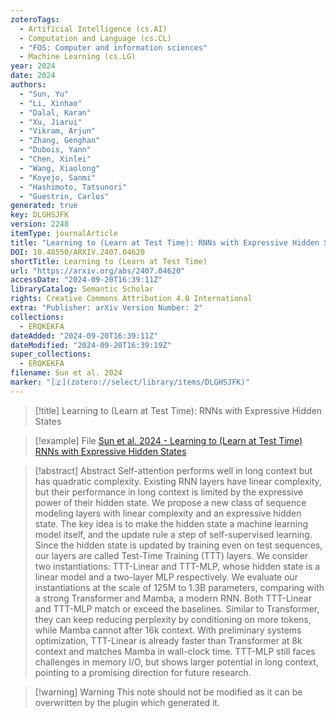```yaml
---
zoteroTags:
  - Artificial Intelligence (cs.AI)
  - Computation and Language (cs.CL)
  - "FOS: Computer and information sciences"
  - Machine Learning (cs.LG)
year: 2024
date: 2024
authors:
  - "Sun, Yu"
  - "Li, Xinhao"
  - "Dalal, Karan"
  - "Xu, Jiarui"
  - "Vikram, Arjun"
  - "Zhang, Genghan"
  - "Dubois, Yann"
  - "Chen, Xinlei"
  - "Wang, Xiaolong"
  - "Koyejo, Sanmi"
  - "Hashimoto, Tatsunori"
  - "Guestrin, Carlos"
generated: true
key: DLGHSJFK
version: 2248
itemType: journalArticle
title: "Learning to (Learn at Test Time): RNNs with Expressive Hidden States"
DOI: 10.48550/ARXIV.2407.04620
shortTitle: Learning to (Learn at Test Time)
url: "https://arxiv.org/abs/2407.04620"
accessDate: "2024-09-20T16:39:11Z"
libraryCatalog: Semantic Scholar
rights: Creative Commons Attribution 4.0 International
extra: "Publisher: arXiv Version Number: 2"
collections:
  - ERQKEKFA
dateAdded: "2024-09-20T16:39:11Z"
dateModified: "2024-09-20T16:39:19Z"
super_collections:
  - ERQKEKFA
filename: Sun et al. 2024
marker: "[🇿](zotero://select/library/items/DLGHSJFK)"
---
```


> [!title] Learning to (Learn at Test Time): RNNs with Expressive Hidden States

> [!example] File
> [Sun et al. 2024 - Learning to (Learn at Test Time) RNNs with Expressive Hidden States](/Papers/PDFs/Sun%20et%20al.%202024%20-%20Learning%20to%20(Learn%20at%20Test%20Time)%20RNNs%20with%20Expressive%20Hidden%20States.pdf)

> [!abstract] Abstract
> Self-attention performs well in long context but has quadratic complexity. Existing RNN layers have linear complexity, but their performance in long context is limited by the expressive power of their hidden state. We propose a new class of sequence modeling layers with linear complexity and an expressive hidden state. The key idea is to make the hidden state a machine learning model itself, and the update rule a step of self-supervised learning. Since the hidden state is updated by training even on test sequences, our layers are called Test-Time Training (TTT) layers. We consider two instantiations: TTT-Linear and TTT-MLP, whose hidden state is a linear model and a two-layer MLP respectively. We evaluate our instantiations at the scale of 125M to 1.3B parameters, comparing with a strong Transformer and Mamba, a modern RNN. Both TTT-Linear and TTT-MLP match or exceed the baselines. Similar to Transformer, they can keep reducing perplexity by conditioning on more tokens, while Mamba cannot after 16k context. With preliminary systems optimization, TTT-Linear is already faster than Transformer at 8k context and matches Mamba in wall-clock time. TTT-MLP still faces challenges in memory I/O, but shows larger potential in long context, pointing to a promising direction for future research.

>[!warning] Warning
> This note should not be modified as it can be overwritten by the plugin which generated it.

